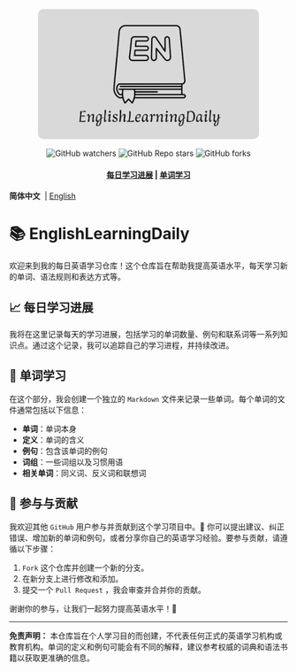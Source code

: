 <!-- LOGO -->
<div align="center">

<a href="https://github.com/zheng-yi-yi/EnglishLearningDaily/">
  <img src="./asset/logo.png" alt="Logo" width="400" style="border-radius: 10px;">
</a>

</br>

<!-- shields -->
![GitHub watchers](https://img.shields.io/github/watchers/zheng-yi-yi/EnglishLearningDaily?style=flat-square&logo=github)
![GitHub Repo stars](https://img.shields.io/github/stars/zheng-yi-yi/EnglishLearningDaily?style=flat-square&logo=github&logoColor=orangered)
![GitHub forks](https://img.shields.io/github/forks/zheng-yi-yi/EnglishLearningDaily?style=flat-square&logo=github&logoColor=lightseagreen)

<h4>
  <a href="#📈-每日学习进展">每日学习进展</a>
  <span> | </span>
  <a href="#📖-单词学习">单词学习</a>
</h4>

</div>

<strong>简体中文</strong>  | [English](README.md)

# 📚 EnglishLearningDaily


欢迎来到我的每日英语学习仓库！这个仓库旨在帮助我提高英语水平，每天学习新的单词、语法规则和表达方式等。


## 📈 每日学习进展 

我将在这里记录每天的学习进展，包括学习的单词数量、例句和联系词等一系列知识点。通过这个记录，我可以追踪自己的学习进程，并持续改进。

## 📖 单词学习 

在这个部分，我会创建一个独立的 `Markdown` 文件来记录一些单词。每个单词的文件通常包括以下信息：

- **单词**：单词本身
- **定义**：单词的含义
- **例句**：包含该单词的例句
- **词组**：一些词组以及习惯用语
- **相关单词**：同义词、反义词和联想词

<!--- 示例单词：[example_word.md](example_word.md) -->

<!--- ## 语法规则

在这个部分，我会深入研究英语的语法规则、常见错误以及其他与语言结构相关的内容。这有助于我更好地理解和运用英语。 -->

## 🤝 参与与贡献 

我欢迎其他 `GitHub` 用户参与并贡献到这个学习项目中。🙌 你可以提出建议、纠正错误、增加新的单词和例句，或者分享你自己的英语学习经验。要参与贡献，请遵循以下步骤：

1. `Fork` 这个仓库并创建一个新的分支。
2. 在新分支上进行修改和添加。
3. 提交一个 `Pull Request` ，我会审查并合并你的贡献。

谢谢你的参与，让我们一起努力提高英语水平！🌟

---

**免责声明：** 本仓库旨在个人学习目的而创建，不代表任何正式的英语学习机构或教育机构。单词的定义和例句可能会有不同的解释，建议参考权威的词典和语法书籍以获取更准确的信息。
